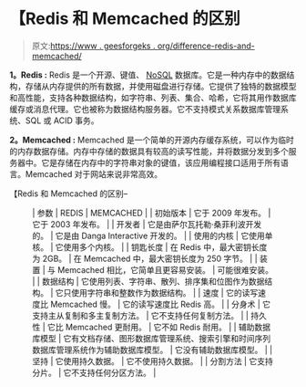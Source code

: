 # 【Redis 和 Memcached 的区别

> 原文:[https://www . geesforgeks . org/difference-redis-and-memcached/](https://www.geeksforgeeks.org/difference-between-redis-and-memcached/)

**1。Redis :**
Redis 是一个开源、键值、 [NoSQL](https://www.geeksforgeeks.org/introduction-to-nosql/) 数据库。它是一种内存中的数据结构，存储从内存提供的所有数据，并使用磁盘进行存储。它提供了独特的数据模型和高性能，支持各种数据结构，如字符串、列表、集合、哈希，它将其用作数据库缓存或消息代理。它也被称为数据结构服务器。它不支持模式关系数据库管理系统、SQL 或 ACID 事务。

**2。Memcached :**
Memcached 是一个简单的开源内存缓存系统，可以作为临时的内存数据存储。内存中存储的数据具有较高的读写性能，并将数据分发到多个服务器中。它是存储在内存中的字符串对象的键值，该应用编程接口适用于所有语言。Memcached 对于网站来说非常高效。

【Redis 和 Memcached 的区别–

<figure class="table">

| 参数 | REDIS | MEMCACHED |
| 初始版本 | 它于 2009 年发布。 | 它于 2003 年发布。 |
| 开发者 | 它是由萨尔瓦托勒·桑菲利波开发的。 | 它是由 Danga Interactive 开发的。 |
| 使用的内核 | 它使用单核。 | 它使用多个内核。 |
| 钥匙长度 | 在 Redis 中，最大密钥长度为 2GB。 | 在 Memcached 中，最大密钥长度为 250 字节。 |
| 装置 | 与 Memcached 相比，它简单且更容易安装。 | 可能很难安装。 |
| 数据结构 | 它使用列表、字符串、散列、排序集和位图作为数据结构。 | 它只使用字符串和整数作为数据结构。 |
| 速度 | 它的读写速度比 Memcached 慢。 | 它的读写速度比 Redis 高。 |
| 分身术 | 它支持主从复制和多主复制方法。 | 它不支持任何复制方法。 |
| 持久性 | 它比 Memcached 更耐用。 | 它不如 Redis 耐用。 |
| 辅助数据库模型 | 它有文档存储、图形数据库管理系统、搜索引擎和时间序列数据库管理系统作为辅助数据库模型。 | 它没有辅助数据库模型。 |
| 坚持 | 它使用持久数据。 | 它不使用持久数据。 |
| 分割方法 | 它支持分片。 | 它不支持任何分区方法。 |

</figure>